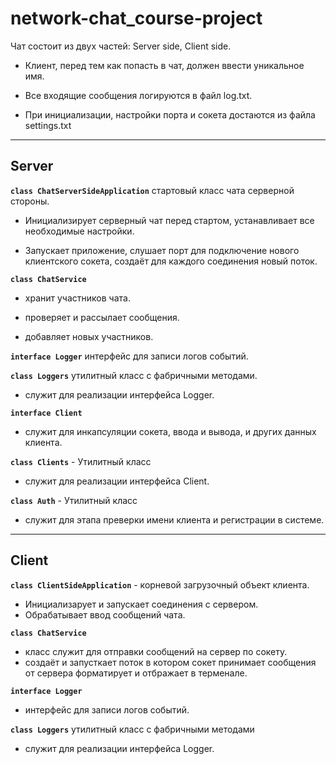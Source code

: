 # network-chat_course-project

Чат состоит из двух частей: Server side, Client side.

* Клиент, перед тем как попасть в чат, должен ввести уникальное имя.

* Все входящие сообщения логируются в файл log.txt.

* При инициализации, настройки порта и сокета достаются из файла settings.txt

---

## Server

<code><strong>class ChatServerSideApplication</strong></code> стартовый класс чата серверной стороны.

* Инициализирует серверный чат перед стартом, устанавливает все необходимые настройки.

* Запускает приложение, слушает порт для подключение нового клиентского сокета, создаёт для каждого соединения новый поток.

<code><strong>class ChatService</strong></code>

 * хранит участников чата.
 
 * проверяет и рассылает сообщения.
 
 * добавляет новых участников.
 
 <code><strong>interface Logger</strong></code> интерфейс для записи логов событий.
 
 <code><strong>class Loggers</strong></code> утилитный класс с фабричными методами.
 
 * служит для реализации интерфейса Logger.
 
 <code><strong>interface Client</strong></code>
 
 *  служит для инкапсуляции сокета, ввода и вывода, и других данных клиента.
 
 <code><strong>class Clients</strong></code> - Утилитный класс
 
 * служит для реализации интерфейса Client.
 
 <code><strong>class Auth</strong></code> - Утилитный класс
 
 *  служит для этапа преверки имени клиента и регистрации в системе.

---

## Client

<code><strong>class ClientSideApplication</strong></code> - корневой загрузочный объект клиента.
 * Инициализарует и запускает соединения с сервером.
 * Обрабатывает ввод сообщений чата.

<code><strong>class ChatService</strong></code>
 * класс служит для отправки сообщений на сервер по сокету.
 * создаёт и запусткает поток в котором сокет принимает сообщения от сервера форматирует и отбражает в терменале.

<code><strong>interface Logger</strong></code>
 * интерфейс для записи логов событий.

<code><strong>class Loggers</strong></code> утилитный класс с фабричными методами
 * служит для реализации интерфейса Logger.

